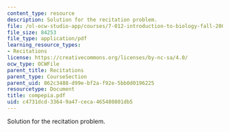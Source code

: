 ```yaml
---
content_type: resource
description: Solution for the recitation problem.
file: /ol-ocw-studio-app/courses/7-012-introduction-to-biology-fall-2004/c4731dcd33649a47ceca465480801db5_compepia.pdf
file_size: 84253
file_type: application/pdf
learning_resource_types:
- Recitations
license: https://creativecommons.org/licenses/by-nc-sa/4.0/
ocw_type: OCWFile
parent_title: Recitations
parent_type: CourseSection
parent_uid: 862c3488-d99e-bf2a-f92e-5bb0d0196225
resourcetype: Document
title: compepia.pdf
uid: c4731dcd-3364-9a47-ceca-465480801db5
---
```

Solution for the recitation problem.